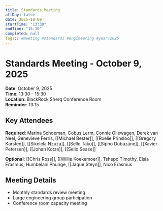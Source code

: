 ```yaml
---
title: Standards Meeting
allDay: false
date: 2025-10-09
startTime: "13:30"
endTime: "15:30"
completed: null
Tags:: #meeting #standards #engineering #year/2025
---
```


# Standards Meeting - October 9, 2025

**Date**: October 9, 2025  
**Time**: 13:30 - 15:30  
**Location**: BlackRock Sherq Conference Room  
**Reminder**: 13:15

## Key Attendees
**Required**: Marina Schoeman, Cobus Lerm, Connie Ollewagen, Derek van Neel, Genevieve Ferris, [[Michael Bester]], [[Roelie Prinsloo]], [[Gregory Karsten]], [[Sikelela Nzuza]], [[Sello Taku]], [[Sipho Dubazane]], [[Xavier Petersen]], [[Johan Kotze]], [[Sello Sease]]

**Optional**: [[Chris Ross]], [[Willie Koekemoer]], Tshepo Timothy, Elsia Erasmus, Humbelani Phunge, [[Jaque Steyn]], Nico Erasmus

## Meeting Details
- Monthly standards review meeting
- Large engineering group participation
- Conference room capacity meeting